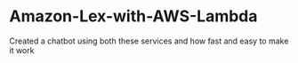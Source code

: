 # Amazon-Lex-with-AWS-Lambda
Created a chatbot using both these services and how fast and easy to make it work
